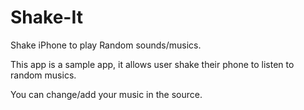 # Shake-It
Shake iPhone to play Random sounds/musics.

This app is a sample app, it allows user shake their phone to listen to random musics.

You can change/add your music in the source.
